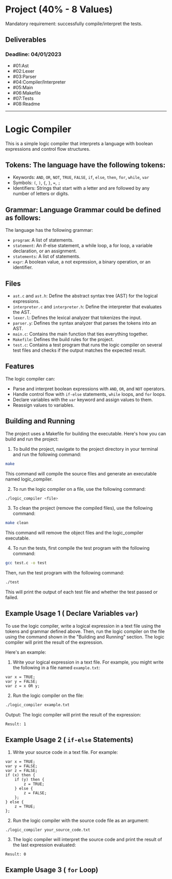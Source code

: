 # Project (40% - 8 Values)
Mandatory requirement: successfully compile/interpret the tests.

## Deliverables
### Deadline: 04/01/2023
- #01:Ast
- #02:Lexer
- #03:Parser
- #04:Compiler/Interpreter
- #05:Main
- #06:Makefile
- #07:Tests
- #08:Readme

------------------------------------------------------------------
# Logic Compiler
This is a simple logic compiler that interprets a language with boolean expressions and control flow structures.

## **Tokens:** The language have the following tokens:

- Keywords: `AND`, `OR`, `NOT`, `TRUE`, `FALSE`, `if`, `else`, `then`, `for`, `while`, `var`
- Symbols: `(`, `)`, `{`, `}`, `=`, `;`
- Identifiers: Strings that start with a letter and are followed by any number of letters or digits.


## **Grammar:** Language Grammar could be defined as follows:

The language has the following grammar:

- `program`: A list of statements.
- `statement`: An if-else statement, a while loop, a for loop, a variable declaration, or an assignment.
- `statements`: A list of statements.
- `expr`: A boolean value, a not expression, a binary operation, or an identifier.


## Files

- `ast.c` and `ast.h`: Define the abstract syntax tree (AST) for the logical expressions.
- `interpreter.c` and `interpreter.h`: Define the interpreter that evaluates the AST.
- `lexer.l`: Defines the lexical analyzer that tokenizes the input.
- `parser.y`: Defines the syntax analyzer that parses the tokens into an AST.
- `main.c`: Contains the main function that ties everything together.
- `Makefile`: Defines the build rules for the project.
- `test.c`: Contains a test program that runs the logic compiler on several test files and checks if the output matches the expected result.

## Features

The logic compiler can:

- Parse and interpret boolean expressions with `AND`, `OR`, and `NOT` operators.
- Handle control flow with `if-else` statements, `while` loops, and `for` loops.
- Declare variables with the `var` keyword and assign values to them.
- Reassign values to variables.

## Building and Running
The project uses a Makefile for building the executable. Here's how you can build and run the project:

1. To build the project, navigate to the project directory in your terminal and run the following command:
```bash
make
```
This command will compile the source files and generate an executable named logic_compiler.


2. To run the logic compiler on a file, use the following command:
```bash
./logic_compiler <file>
```


3. To clean the project (remove the compiled files), use the following command:
```bash
make clean
```
This command will remove the object files and the logic_compiler executable.


4. To run the tests, first compile the test program with the following command:
```bash
gcc test.c -o test
```
Then, run the test program with the following command:
```bash
./test
```
This will print the output of each test file and whether the test passed or failed.

## Example Usage 1 ( Declare Variables `var`)

To use the logic compiler, write a logical expression in a text file using the tokens and grammar defined above. Then, run the logic compiler on the file using the command shown in the "Building and Running" section. The logic compiler will print the result of the expression.

Here's an example:

1. Write your logical expression in a text file. For example, you might write the following in a file named `example.txt`:
```text
var x = TRUE;
var y = FALSE;
var z = x OR y;
```

2. Run the logic compiler on the file:

```bash
./logic_compiler example.txt
```

Output:
The logic compiler will print the result of the expression:
```text
Result: 1
```

## Example Usage 2 ( `if-else` Statements)


1. Write your source code in a text file. For example:

```
var x = TRUE;
var y = FALSE;
var z = FALSE;
if (x) then {
    if (y) then {
        z = TRUE;
    } else {
        z = FALSE;
    };
} else {
    z = TRUE;
};
```

2. Run the logic compiler with the source code file as an argument:

```
./logic_compiler your_source_code.txt
```

3. The logic compiler will interpret the source code and print the result of the last expression evaluated:

```
Result: 0
```

## Example Usage 3 ( `for` Loop)



